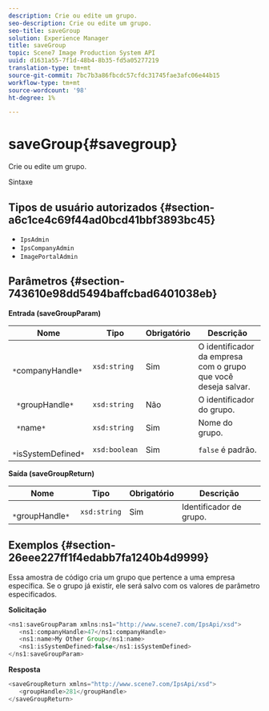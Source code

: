 ```yaml
---
description: Crie ou edite um grupo.
seo-description: Crie ou edite um grupo.
seo-title: saveGroup
solution: Experience Manager
title: saveGroup
topic: Scene7 Image Production System API
uuid: d1631a55-7f1d-48b4-8b35-fd5a05277219
translation-type: tm+mt
source-git-commit: 7bc7b3a86fbcdc57cfdc31745fae3afc06e44b15
workflow-type: tm+mt
source-wordcount: '98'
ht-degree: 1%

---
```



# saveGroup{#savegroup}

Crie ou edite um grupo.

Sintaxe

## Tipos de usuário autorizados {#section-a6c1ce4c69f44ad0bcd41bbf3893bc45}

* `IpsAdmin`
* `IpsCompanyAdmin`
* `ImagePortalAdmin`

## Parâmetros {#section-743610e98dd5494baffcbad6401038eb}

**Entrada (saveGroupParam)**

| Nome | Tipo | Obrigatório | Descrição |
|---|---|---|---|
| ` *`companyHandle`*` | `xsd:string` | Sim | O identificador da empresa com o grupo que você deseja salvar. |
| ` *`groupHandle`*` | `xsd:string` | Não | O identificador do grupo. |
| ` *`name`*` | `xsd:string` | Sim | Nome do grupo. |
| ` *`isSystemDefined`*` | `xsd:boolean` | Sim | `false` é padrão. |

**Saída (saveGroupReturn)**

| Nome | Tipo | Obrigatório | Descrição |
|---|---|---|---|
| ` *`groupHandle`*` | `xsd:string` | Sim | Identificador de grupo. |

## Exemplos {#section-26eee227ff1f4edabb7fa1240b4d9999}

Essa amostra de código cria um grupo que pertence a uma empresa específica. Se o grupo já existir, ele será salvo com os valores de parâmetro especificados.

**Solicitação**

```java
<ns1:saveGroupParam xmlns:ns1="http://www.scene7.com/IpsApi/xsd">
   <ns1:companyHandle>47</ns1:companyHandle>
   <ns1:name>My Other Group</ns1:name>
   <ns1:isSystemDefined>false</ns1:isSystemDefined>
</ns1:saveGroupParam>
```

**Resposta**

```java
<saveGroupReturn xmlns="http://www.scene7.com/IpsApi/xsd">
   <groupHandle>281</groupHandle>
</saveGroupReturn>
```

